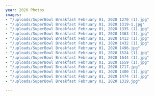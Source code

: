 ```yaml
---
year: 2020 Photos
images:
- "/uploads/SuperBowl Breakfast February 01, 2020 1270 (1).jpg"
- "/uploads/SuperBowl Breakfast February 01, 2020 1319-1.jpg"
- "/uploads/SuperBowl Breakfast February 01, 2020 1335 (1).jpg"
- "/uploads/SuperBowl Breakfast February 01, 2020 1363 (1).jpg"
- "/uploads/SuperBowl Breakfast February 01, 2020 1413 (1).jpg"
- "/uploads/SuperBowl Breakfast February 01, 2020 1432 (1).jpg"
- "/uploads/SuperBowl Breakfast February 01, 2020 1496.jpg"
- "/uploads/SuperBowl Breakfast February 01, 2020 1524 (1).jpg"
- "/uploads/SuperBowl Breakfast February 01, 2020 1644 (1).jpg"
- "/uploads/SuperBowl Breakfast February 01, 2020 1659 (1).jpg"
- "/uploads/SuperBowl Breakfast February 01, 2020 1717.jpg"
- "/uploads/SuperBowl Breakfast February 01, 2020 1400 (1).jpg"
- "/uploads/SuperBowl Breakfast February 01, 2020 1474 (1).jpg"
- "/uploads/SuperBowl Breakfast February 01, 2020 1319.jpg"

---
```

